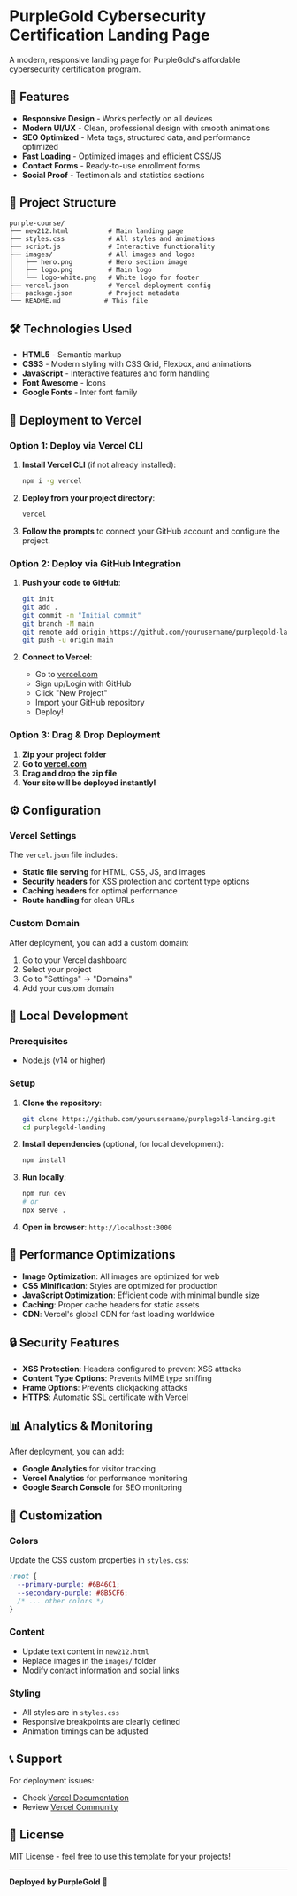 # PurpleGold Cybersecurity Certification Landing Page

A modern, responsive landing page for PurpleGold's affordable cybersecurity certification program.

## 🚀 Features

- **Responsive Design** - Works perfectly on all devices
- **Modern UI/UX** - Clean, professional design with smooth animations
- **SEO Optimized** - Meta tags, structured data, and performance optimized
- **Fast Loading** - Optimized images and efficient CSS/JS
- **Contact Forms** - Ready-to-use enrollment forms
- **Social Proof** - Testimonials and statistics sections

## 📁 Project Structure

```
purple-course/
├── new212.html          # Main landing page
├── styles.css           # All styles and animations
├── script.js            # Interactive functionality
├── images/              # All images and logos
│   ├── hero.png         # Hero section image
│   ├── logo.png         # Main logo
│   └── logo-white.png   # White logo for footer
├── vercel.json          # Vercel deployment config
├── package.json         # Project metadata
└── README.md           # This file
```

## 🛠️ Technologies Used

- **HTML5** - Semantic markup
- **CSS3** - Modern styling with CSS Grid, Flexbox, and animations
- **JavaScript** - Interactive features and form handling
- **Font Awesome** - Icons
- **Google Fonts** - Inter font family

## 🚀 Deployment to Vercel

### Option 1: Deploy via Vercel CLI

1. **Install Vercel CLI** (if not already installed):
   ```bash
   npm i -g vercel
   ```

2. **Deploy from your project directory**:
   ```bash
   vercel
   ```

3. **Follow the prompts** to connect your GitHub account and configure the project.

### Option 2: Deploy via GitHub Integration

1. **Push your code to GitHub**:
   ```bash
   git init
   git add .
   git commit -m "Initial commit"
   git branch -M main
   git remote add origin https://github.com/yourusername/purplegold-landing.git
   git push -u origin main
   ```

2. **Connect to Vercel**:
   - Go to [vercel.com](https://vercel.com)
   - Sign up/Login with GitHub
   - Click "New Project"
   - Import your GitHub repository
   - Deploy!

### Option 3: Drag & Drop Deployment

1. **Zip your project folder**
2. **Go to [vercel.com](https://vercel.com)**
3. **Drag and drop the zip file**
4. **Your site will be deployed instantly!**

## ⚙️ Configuration

### Vercel Settings

The `vercel.json` file includes:
- **Static file serving** for HTML, CSS, JS, and images
- **Security headers** for XSS protection and content type options
- **Caching headers** for optimal performance
- **Route handling** for clean URLs

### Custom Domain

After deployment, you can add a custom domain:
1. Go to your Vercel dashboard
2. Select your project
3. Go to "Settings" → "Domains"
4. Add your custom domain

## 🔧 Local Development

### Prerequisites
- Node.js (v14 or higher)

### Setup
1. **Clone the repository**:
   ```bash
   git clone https://github.com/yourusername/purplegold-landing.git
   cd purplegold-landing
   ```

2. **Install dependencies** (optional, for local development):
   ```bash
   npm install
   ```

3. **Run locally**:
   ```bash
   npm run dev
   # or
   npx serve .
   ```

4. **Open in browser**: `http://localhost:3000`

## 📱 Performance Optimizations

- **Image Optimization**: All images are optimized for web
- **CSS Minification**: Styles are optimized for production
- **JavaScript Optimization**: Efficient code with minimal bundle size
- **Caching**: Proper cache headers for static assets
- **CDN**: Vercel's global CDN for fast loading worldwide

## 🔒 Security Features

- **XSS Protection**: Headers configured to prevent XSS attacks
- **Content Type Options**: Prevents MIME type sniffing
- **Frame Options**: Prevents clickjacking attacks
- **HTTPS**: Automatic SSL certificate with Vercel

## 📊 Analytics & Monitoring

After deployment, you can add:
- **Google Analytics** for visitor tracking
- **Vercel Analytics** for performance monitoring
- **Google Search Console** for SEO monitoring

## 🎨 Customization

### Colors
Update the CSS custom properties in `styles.css`:
```css
:root {
  --primary-purple: #6B46C1;
  --secondary-purple: #8B5CF6;
  /* ... other colors */
}
```

### Content
- Update text content in `new212.html`
- Replace images in the `images/` folder
- Modify contact information and social links

### Styling
- All styles are in `styles.css`
- Responsive breakpoints are clearly defined
- Animation timings can be adjusted

## 📞 Support

For deployment issues:
- Check [Vercel Documentation](https://vercel.com/docs)
- Review [Vercel Community](https://github.com/vercel/vercel/discussions)

## 📄 License

MIT License - feel free to use this template for your projects!

---

**Deployed by PurpleGold** 🚀 